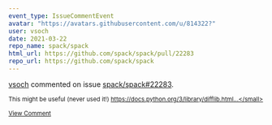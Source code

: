 ```yaml
---
event_type: IssueCommentEvent
avatar: "https://avatars.githubusercontent.com/u/814322?"
user: vsoch
date: 2021-03-22
repo_name: spack/spack
html_url: https://github.com/spack/spack/pull/22283
repo_url: https://github.com/spack/spack
---
```


<a href='https://github.com/vsoch' target='_blank'>vsoch</a> commented on issue <a href='https://github.com/spack/spack/pull/22283' target='_blank'>spack/spack#22283</a>.

<small>This might be useful (never used it!) https://docs.python.org/3/library/difflib.html...</small>

<a href='https://github.com/spack/spack/pull/22283' target='_blank'>View Comment</a>